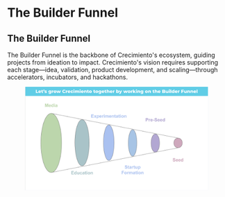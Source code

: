 # The Builder Funnel

## **The Builder Funnel**

The Builder Funnel is the backbone of Crecimiento's ecosystem, guiding projects from ideation to impact. Crecimiento's vision requires supporting each stage—idea, validation, product development, and scaling—through accelerators, incubators, and hackathons.&#x20;

<figure><img src=".gitbook/assets/Captura de pantalla 2024-10-16 a la(s) 21.30.32.png" alt=""><figcaption></figcaption></figure>

